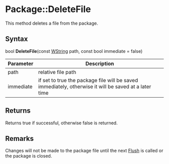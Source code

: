 # Package::DeleteFile

This method deletes a file from the package.

## Syntax

bool **DeleteFile**(const [WString](WString.md) path, const bool immediate = false)

| Parameter | Description |
|---|---|
| path | relative file path |
| immediate | if set to true the package file will be saved immediately, otherwise it will be saved at a later time |

## Returns

Returns true if successful, otherwise false is returned.

## Remarks

Changes will not be made to the package file until the next [Flush](Package_Flush.md) is called or the package is closed.
